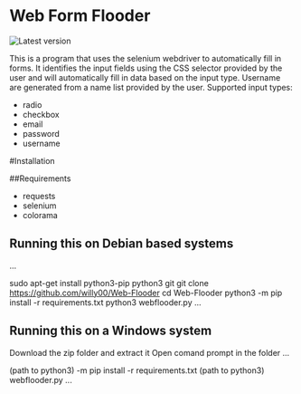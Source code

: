 # Web Form Flooder
![Latest version](https://img.shields.io/badge/-v1.0-brightgreen.svg)

This is a program that uses the selenium webdriver to automatically fill in forms. It identifies the input fields using the CSS selector provided by the user and will automatically fill in data based on the input type. Username are generated from a name list provided by the user.
Supported input types:
* radio
* checkbox
* email
* password
* username

#Installation

##Requirements

* requests
* selenium
* colorama

## Running this on Debian based systems

...

sudo apt-get install python3-pip python3 git
git clone https://github.com/willy00/Web-Flooder
cd Web-Flooder
python3 -m pip install -r requirements.txt
python3 webflooder.py
...

## Running this on a Windows system
Download the zip folder and extract it
Open comand prompt in the folder
...

(path to python3) -m pip install -r requirements.txt
(path to python3) webflooder.py
...